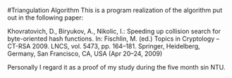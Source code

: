 #Triangulation Algorithm
This is a program realization of the algorithm put out in the following paper:

Khovratovich, D., Biryukov, A., Nikolic, I.: Speeding up collision search for byte-oriented hash functions. In: Fischlin, M. (ed.) Topics in Cryptology – CT-RSA 2009. LNCS, vol. 5473, pp. 164–181. Springer, Heidelberg, Germany, San Francisco, CA, USA (Apr 20–24, 2009)

Personally I regard it as a proof of my study during the five month sin NTU.